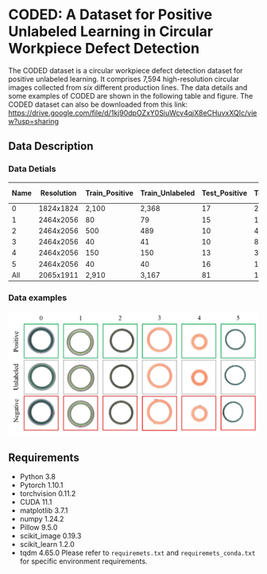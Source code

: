 # CODED: A Dataset for Positive Unlabeled Learning in Circular Workpiece Defect Detection

The CODED dataset is a circular workpiece defect detection dataset for positive unlabeled learning. It comprises 7,594 high-resolution circular images collected from *six* different production lines. The data details and some examples of CODED are shown in the following table and figure.
The CODED dataset can also be downloaded from this link: https://drive.google.com/file/d/1kj90dpOZxY0SiuWcv4qjX8eCHuvxXQIc/view?usp=sharing

## Data Description
### Data Detials
|Name     |Resolution |Train_Positive |Train_Unlabeled|Test_Positive|Test_Negative|Total    |#Defect types|
|---      |---        |---            |---            |---          |---          |---      |---          |
|0        |1824x1824  |2,100          |2,368          |17           |250          |4,735    |2            |
|1        |2464x2056  |80             |79             |15           |117          |291      |3            |
|2        |2464x2056  |500            |489            |10           |462          |1,461    |12           |
|3        |2464x2056  |40             |41             |10           |82           |173      |7            |
|4        |2464x2056  |150            |150            |13           |346          |659      |5            |
|5        |2464x2056  |40             |40             |16           |179          |275      |4            |
|All      |2065x1911  |2,910          |3,167          |81           |1,436        |7,594    |33           |

### Data examples
![](https://github.com/Hao-Chen-NJUST/CODED/blob/master/doc/dataset.jpg)  

## Requirements
* Python 3.8
* Pytorch 1.10.1
* torchvision 0.11.2
* CUDA 11.1
* matplotlib 3.7.1
* numpy 1.24.2
* Pillow 9.5.0
* scikit_image 0.19.3
* scikit_learn 1.2.0
* tqdm 4.65.0
Please refer to `requiremets.txt` and `requiremets_conda.txt` for specific environment requirements.
